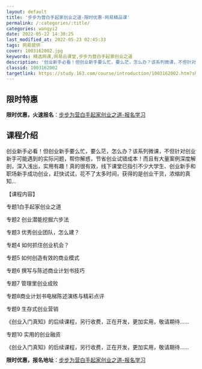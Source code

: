 ```yaml
---
layout: default
title: '步步为营白手起家创业之道-限时优惠-网易精品课'
permalink: /:categories/:title/
categories: wangyi2
date: 2022-05-22 14:30:25
last_modified_at: 2022-05-23 02:45:33
tags: 网易提供
cover: 1003162002.jpg
keywords: 精选网课,网易云课堂,步步为营白手起家创业之道
description: '创业新手必看！但创业新手要么忙，要么茫，怎么办？该系列微课，不但针对创业新手可能遇到的实际问题，帮你解惑，节省创业试错成'
classid: 1003162002
targetlink: https://study.163.com/course/introduction/1003162002.htm?share=1&shareId=1025206652&utm_campaign=share&utm_medium=iphoneShare&utm_source=&utm_u=1025206652
---
```


## 限时特惠

**限时优惠，火速报名**：[步步为营白手起家创业之道-报名学习](https://study.163.com/course/introduction/1003162002.htm?share=1&shareId=1025206652&utm_campaign=share&utm_medium=iphoneShare&utm_source=&utm_u=1025206652)

## 课程介绍

创业新手必看！但创业新手要么忙，要么茫，怎么办？该系列微课，不但针对创业新手可能遇到的实际问题，帮你解惑，节省创业试错成本！而且有大量案例深度解剖，深入浅出，实用有趣！真的很有效，线下课堂已指引不少大学生、创业新手和职场新手成功创业，赶快试试，花不了太多时间，获得的是创业干货，浓缩的真知…

【课程内容】

专题1白手起家创业之道

专题2 创业潜能挖掘六步法

专题3 优秀创业团队，怎么建？

专题4 如何抓住创业机会？

专题5 如何创造有效的商业模式

专题6 撰写与陈述商业计划书技巧

专题7 管理里创业成败

专题8商业计划书电梯陈述演练与精彩点评

专题9 生存式创业营销

《创业入门真知》的后续课程，另行收费，正在开发，更加实用，敬请期待……

专题10 实用的创业融资

《创业入门真知》的后续课程，另行收费，正在开发，更加实用，敬请期待……

**限时优惠，报名地址**：[步步为营白手起家创业之道-报名学习](https://study.163.com/course/introduction/1003162002.htm?share=1&shareId=1025206652&utm_campaign=share&utm_medium=iphoneShare&utm_source=&utm_u=1025206652)

